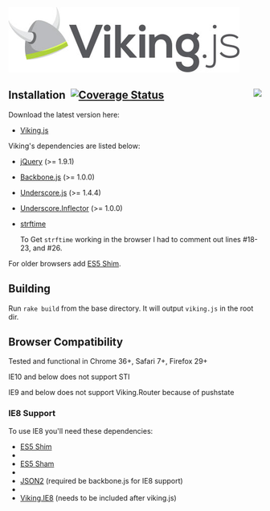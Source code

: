 <a href="vikingjs.org">![Viking.js](/logo.jpg)</a>

## Installation <a href="https://semaphoreapp.com/projects/2007/branches/41585"><img style="float:right" src="https://semaphoreapp.com/api/v1/projects/de13df90eadbe3e26d246510c52c6003f89bc890/41585/badge.png"></a>&nbsp;[![Coverage Status](https://coveralls.io/repos/malomalo/viking/badge.png?branch=master)](https://coveralls.io/r/malomalo/viking)

Download the latest version here:

* [Viking.js](viking.js)

Viking's dependencies are listed below:

* [jQuery](http://jquery.com/) (>= 1.9.1)

* [Backbone.js](http://underscorejs.org/) (>= 1.0.0)

* [Underscore.js](http://underscorejs.org/) (>= 1.4.4)

* [Underscore.Inflector](https://github.com/jeremyruppel/underscore.inflection) (>= 1.0.0)

* [strftime](https://github.com/samsonjs/strftime)

    To Get `strftime` working in the browser I had to comment out lines #18-23,
    and #26.

For older browsers add [ES5 Shim](https://github.com/kriskowal/es5-shim/).

## Building

Run `rake build` from the base directory. It will output `viking.js` in the root dir.

## Browser Compatibility
Tested and functional in Chrome 36+, Safari 7+, Firefox 29+

IE10 and below does not support STI

IE9 and below does not support Viking.Router because of pushstate

### IE8 Support
To use IE8 you'll need these dependencies:

* [ES5 Shim](https://github.com/kriskowal/es5-shim/)
* 
* [ES5 Sham](https://github.com/kriskowal/es5-shim/)
* 
* [JSON2](https://github.com/douglascrockford/JSON-js) (required be backbone.js for IE8 support)
* 
* [Viking.IE8](test/dependencies/viking.ie8.js) (needs to be included after viking.js)
